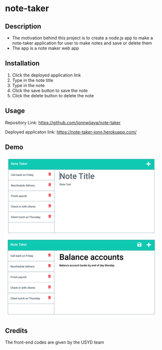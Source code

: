# note-taker

## Description
- The motivation behind this project is to create a node.js app to make a note-taker application for user to make notes and save or delete them
- The app is a note maker web app

## Installation

1. Click the deployed application link
2. Type in the note title
3. Type in the note
4. Click the save button to save the note
5. Click the delete button to delete the note

## Usage

Repository Link: https://github.com/jonnwijaya/note-taker

Deployed applicaton link: https://note-taker-jonn.herokuapp.com/

## Demo

![App Screenshot](/Assets/11-express-homework-demo-01.png)
![App screenshot](/Assets/11-express-homework-demo-02.png)

## Credits

The front-end codes are given by the USYD team